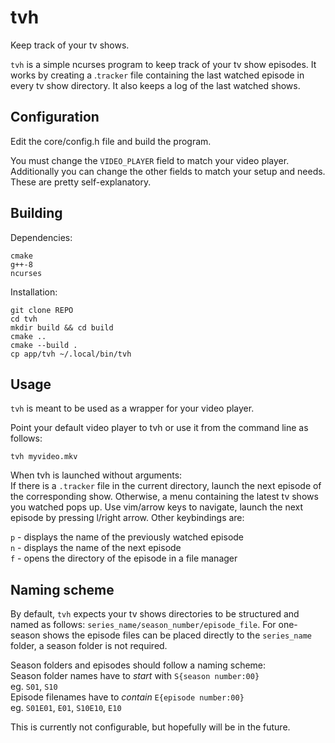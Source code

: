 # tvh
Keep track of your tv shows.

`tvh` is a simple ncurses program to keep track of your tv show episodes. It works by
creating a .`tracker` file containing the last watched episode in every tv show
directory. It also keeps a log of the last watched shows.

## Configuration
Edit the core/config.h file and build the program.

You must change the `VIDEO_PLAYER` field to match your video player.
Additionally you can change the other fields to match your setup and needs. These are
pretty self-explanatory.

## Building
Dependencies:

```
cmake
g++-8
ncurses
```

Installation:

```
git clone REPO
cd tvh
mkdir build && cd build
cmake ..
cmake --build .
cp app/tvh ~/.local/bin/tvh
```

## Usage
`tvh` is meant to be used as a wrapper for your video player.

Point your default video player to tvh or use it from the command line as follows:
```
tvh myvideo.mkv
```

When tvh is launched without arguments: <br/>
If there is a `.tracker` file in the current directory, launch the next episode of
the corresponding show. Otherwise, a menu containing the latest tv shows you watched
pops up. Use vim/arrow keys to navigate, launch the next episode by pressing
l/right arrow. Other keybindings are:

`p` - displays the name of the previously watched episode <br/>
`n` - displays the name of the next episode <br/>
`f` - opens the directory of the episode in a file manager <br/>

## Naming scheme
By default, `tvh` expects your tv shows directories to be structured and named as
follows: `series_name/season_number/episode_file`. For one-season shows the episode files
can be placed directly to the `series_name` folder, a season folder is not required.

Season folders and episodes should follow a naming scheme: <br/>
Season folder names have to *start* with `S{season number:00}` <br/>
eg. `S01`, `S10` <br/>
Episode filenames have to *contain* `E{episode number:00}` <br/>
eg. `S01E01`, `E01`, `S10E10`, `E10` <br/>

This is currently not configurable, but hopefully will be in the future.

